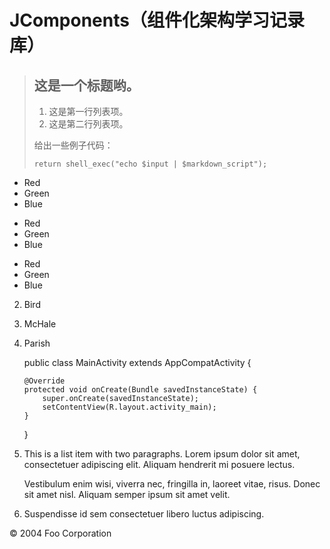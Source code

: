 # JComponents（组件化架构学习记录库）

> ## 这是一个标题哟。
>
> 1.   这是第一行列表项。
> 2.   这是第二行列表项。
>
> 给出一些例子代码：
>
>     return shell_exec("echo $input | $markdown_script");

*   Red
*   Green
*   Blue

+   Red
+   Green
+   Blue

-   Red
-   Green
-   Blue

2.  Bird
2.  McHale
1.  Parish

    public class MainActivity extends AppCompatActivity {

        @Override
        protected void onCreate(Bundle savedInstanceState) {
            super.onCreate(savedInstanceState);
            setContentView(R.layout.activity_main);
        }
    }


1.  This is a list item with two paragraphs. Lorem ipsum dolor
    sit amet, consectetuer adipiscing elit. Aliquam hendrerit
    mi posuere lectus.

    Vestibulum enim wisi, viverra nec, fringilla in, laoreet
    vitae, risus. Donec sit amet nisl. Aliquam semper ipsum
    sit amet velit.

2.  Suspendisse id sem consectetuer libero luctus adipiscing.


<div class="footer">
  &copy; 2004 Foo Corporation
</div>